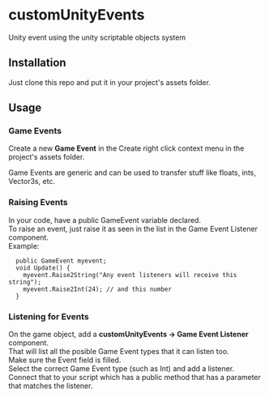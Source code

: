 # customUnityEvents
Unity event using the unity scriptable objects system

## Installation
Just clone this repo and put it in your project's assets folder.

## Usage

### Game Events
Create a new **Game Event** in the Create right click context menu in the project's assets folder.  

Game Events are generic and can be used to transfer stuff like floats, ints, Vector3s, etc. 

### Raising Events
In your code, have a public GameEvent variable declared.  
To raise an event, just raise it as seen in the list in the Game Event Listener component.  
Example:  
```
  public GameEvent myevent;
  void Update() {
    myevent.Raise2String("Any event listeners will receive this string");
    myevent.Raise2Int(24); // and this number
  }
```
### Listening for Events
On the game object, add a **customUnityEvents -> Game Event Listener** component.  
That will list all the posible Game Event types that it can listen too.  
Make sure the Event field is filled.   
Select the correct Game Event type (such as Int) and add a listener.  
Connect that to your script which has a public method that has a parameter that matches the listener. 

